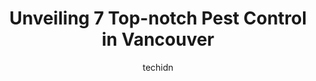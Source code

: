 ---
layout: ampstory
image: https://i0.wp.com/www.auto.or.id/wp-content/uploads/2023/06/humane-solutions-inc-0-vancouver-1686322424.jpeg?resize=640,853
author: techidn
featured: false
description: Vancouver, British Columbia, Canada is a haven for Pest Control enthusiasts, boasting an impressive array of 7 top-notch establishments. Whether youre a seasoned connoisseur or simply curio
title: Unveiling 7 Top-notch Pest Control in Vancouver
cover:
   title: Unveiling 7 Top-notch Pest Control in Vancouver
   subtitle: AUTO.OR.ID
   background: https://www.auto.or.id/wp-content/uploads/2023/06/humane-solutions-inc-0-vancouver-1686322424.jpeg

pages: 
 - layout: thirds
   top: <h1>#1 Humane Solutions Inc.</h1>
   bottom: "<p>Humane Solutions was excellent.  They assessed our Kitsilano apartment to see how mice were getting in, then they plugged the entry points.Obviously very experienced.  Al</p>"
   background: https://www.auto.or.id/wp-content/uploads/2023/06/humane-solutions-inc-1-vancouver-1686322425.png
   backgroundblur: true
 - layout: thirds
   top: <h1>#2 Phantom Pest Control Vancouver</h1>
   bottom: "<p>777 Hornby St #600, Vancouver, BC V6Z 1S4, Canada</p>"
   background: https://www.auto.or.id/wp-content/uploads/2023/06/humane-solutions-inc-2-vancouver-1686322426.jpeg
   cta:
      link: https://www.auto.or.id/unveiling-7-top-notch-pest-control-in-vancouver/
      text: Unveiling 7 Top-notch Pest Control in Vancouver
 - layout: thirds
   top: <h1>#3 Alpine Pest Control LTD</h1>
   bottom: "<p>5577 Commercial St, Vancouver, BC V5P 3N6, Canada</p>"
   background: https://images.unsplash.com/photo-1488610883421-64eb350d7f12?ixlib=rb-4.0.3&ixid=MnwxMjA3fDB8MHxwaG90by1wYWdlfHx8fGVufDB8fHx8&auto=format&fit=crop&w=640&h=853&q=80
   cta:
      link: https://www.auto.or.id/unveiling-7-top-notch-pest-control-in-vancouver/
      text: Unveiling 7 Top-notch Pest Control in Vancouver
 - layout: thirds
   top: <h1>#4 Fraser Valley Pest Control</h1>
   bottom: "<p>3540 SE Marine Dr #15, Burnaby, BC V5S 4R3, Canada</p>"
   background: https://images.unsplash.com/photo-1560361586-8242b1fc06c5?ixlib=rb-4.0.3&ixid=MnwxMjA3fDB8MHxwaG90by1wYWdlfHx8fGVufDB8fHx8&auto=format&fit=crop&w=640&h=853&q=80
   cta:
      link: https://www.auto.or.id/unveiling-7-top-notch-pest-control-in-vancouver/
      text: Unveiling 7 Top-notch Pest Control in Vancouver
 - layout: thirds
   top: <h1>#5 Pesticon Pest Control Vancouver</h1>
   bottom: "<p>1450 W Broadway, Vancouver, BC V6H 1H4, Canada</p>"
   background: https://images.unsplash.com/photo-1574524096264-8d7e68d047f3?ixlib=rb-4.0.3&ixid=MnwxMjA3fDB8MHxwaG90by1wYWdlfHx8fGVufDB8fHx8&auto=format&fit=crop&w=640&h=853&q=80
   cta:
      link: https://www.auto.or.id/unveiling-7-top-notch-pest-control-in-vancouver/
      text: Unveiling 7 Top-notch Pest Control in Vancouver
 - layout: thirds
   top: <h1>#6 Knockout Pest Control - Vancouver</h1>
   bottom: "<p>4186 Garden Grove Dr, Burnaby, BC V5G 4G6, Canada</p>"
   background: https://images.unsplash.com/photo-1579124687068-35cd8a9eeba9?ixlib=rb-4.0.3&ixid=MnwxMjA3fDB8MHxwaG90by1wYWdlfHx8fGVufDB8fHx8&auto=format&fit=crop&w=640&h=853&q=80
   cta:
      link: https://www.auto.or.id/unveiling-7-top-notch-pest-control-in-vancouver/
      text: Unveiling 7 Top-notch Pest Control in Vancouver
 - layout: thirds
   top: <h1>#7 Atlas Pest and Wildlife Control Ltd</h1>
   bottom: "<p>8866 Hudson St, Vancouver, BC V6P 4M9, Canada</p>"
   background: https://images.unsplash.com/photo-1523676060187-f55189a71f5e?ixlib=rb-4.0.3&ixid=MnwxMjA3fDB8MHxwaG90by1wYWdlfHx8fGVufDB8fHx8&auto=format&fit=crop&w=640&h=853&q=80
   cta:
      link: https://www.auto.or.id/unveiling-7-top-notch-pest-control-in-vancouver/
      text: Unveiling 7 Top-notch Pest Control in Vancouver
 - layout: thirds
   middle: Continue reading...
   background: https://images.unsplash.com/photo-1632275228556-6d7878f59eea?ixlib=rb-4.0.3&ixid=MnwxMjA3fDB8MHxwaG90by1wYWdlfHx8fGVufDB8fHx8&auto=format&fit=crop&w=640&h=853&q=80
   cta:
      link: https://www.auto.or.id/unveiling-7-top-notch-pest-control-in-vancouver/
      text: Unveiling 7 Top-notch Pest Control in Vancouver

---